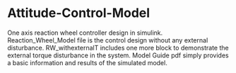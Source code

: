 # Attitude-Control-Model
One axis reaction wheel controller design in simulink. 
Reaction_Wheel_Model file is the control design without any external disturbance. RW_withexternalT includes one more block to demonstrate the external torque disturbance in the system.
Model Guide pdf simply provides a basic information and results of the simulated model. 
